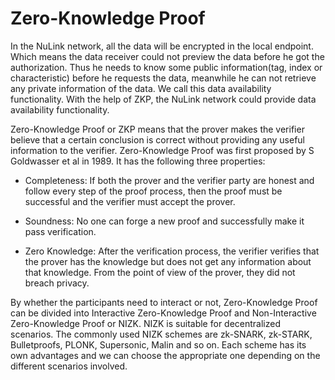 # Zero-Knowledge Proof

In the NuLink network, all the data will be encrypted in the local endpoint. Which means the data receiver could not preview the data before he got the authorization. Thus he needs to know some public information(tag, index or characteristic) before he requests the data, meanwhile he can not retrieve any private information of the data. We call this data availability functionality. With the help of ZKP, the NuLink network could provide data availability functionality. 

Zero-Knowledge Proof or ZKP means that the prover makes the verifier believe that a certain conclusion is correct without providing any useful information to the verifier. Zero-Knowledge Proof was first proposed by S Goldwasser et al in 1989. It has the following three properties:

* Completeness: If both the prover and the verifier party are honest and follow every step of the proof process, then the proof must be successful and the verifier must accept the prover.

* Soundness:  No one can forge a new proof and successfully make it pass verification.

* Zero Knowledge: After the verification process, the verifier verifies that the prover has the knowledge but does not get any information about that knowledge. From the point of view of the prover, they did not breach privacy.

By whether the participants need to interact or not, Zero-Knowledge Proof can be divided into Interactive Zero-Knowledge Proof and Non-Interactive Zero-Knowledge Proof or NIZK. NIZK is suitable for decentralized scenarios. The commonly used NIZK schemes are zk-SNARK, zk-STARK, Bulletproofs, PLONK, Supersonic, Malin and so on. Each scheme has its own advantages and we can choose the appropriate one depending on the different scenarios involved.


